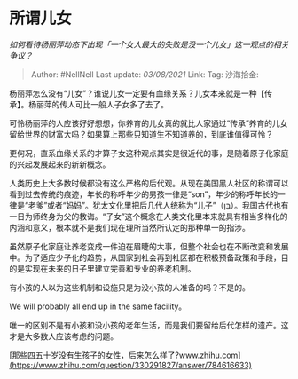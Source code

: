 # 所谓儿女
*如何看待杨丽萍动态下出现「一个女人最大的失败是没一个儿女」这一观点的相关争议？*

> Author: #NellNell
> Last update: *03/08/2021*
> Link:
> Tag:
> 沙海拾金:

杨丽萍怎么没有“儿女”？谁说儿女一定要有血缘关系？儿女本来就是一种【传承】。杨丽萍的传人可比一般人子女多了去了。

可怜杨丽萍的人应该好好想想，你养育的儿女真的就比人家通过“传承”养育的儿女留给世界的财富大吗？如果算上那些只知道生不知道养的，到底谁值得可怜？

更何况，直系血缘关系的才算子女这种观点其实是很近代的事，是随着原子化家庭的兴起发展起来的新新概念。

人类历史上大多数时候都没有这么严格的后代观。从现在美国黑人社区的称谓可以看到过去传统的痕迹，年长的称呼年少的男孩一律是“son”，年少的称呼年长的一律是“老爹”或者“妈妈”。犹太文化里把后几代人统称为“儿子”（בֵּן）。我国古代也有一日为师终身为父的教诲。“子女”这个概念在人类文化里本来就具有相当多样化的内涵和意义，根本就不是我们现在理所当然所认定的那种单一的指涉。

虽然原子化家庭让养老变成一件迫在眉睫的大事，但整个社会也在不断改变和发展中。为了适应少子化的趋势，从国家到社会再到社区都在积极预备政策和手段，目的是实现在未来的日子里建立完善和专业的养老机制。

有小孩的人以为这些机制和设施只是为没小孩的人准备的吗？不是的。

We will probably all end up in the same facility。

唯一的区别不是有小孩和没小孩的老年生活，而是我们要留给后代怎样的遗产。这才是大多数人应该考虑的问题。

[那些四五十岁没有生孩子的女性，后来怎么样了?​www.zhihu.com](https://www.zhihu.com/question/330291827/answer/784616633)
